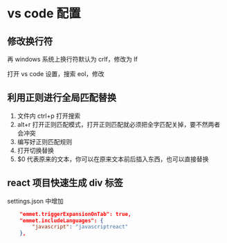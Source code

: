 # vs code 配置

## 修改换行符

再 windows 系统上换行符默认为 crlf，修改为 lf

打开 vs code 设置，搜索 eol，修改

## 利用正则进行全局匹配替换

1. 文件内 ctrl+p 打开搜索
2. alt+r 打开正则匹配模式，打开正则匹配就必须把全字匹配关掉，要不然两者会冲突
3. 编写好正则匹配规则
4. 打开切换替换
5. $0 代表原来的文本，你可以在原来文本前后插入东西，也可以直接替换

## react 项目快速生成 div 标签

settings.json 中增加

```json
    "emmet.triggerExpansionOnTab": true,
    "emmet.includeLanguages": {
        "javascript": "javascriptreact"
    },
```
